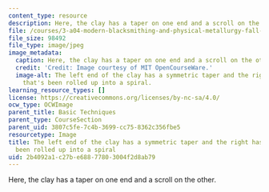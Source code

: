 ```yaml
---
content_type: resource
description: Here, the clay has a taper on one end and a scroll on the other.
file: /courses/3-a04-modern-blacksmithing-and-physical-metallurgy-fall-2008/2b4092a1c27be68877803004f2d8ab79_028.jpg
file_size: 98492
file_type: image/jpeg
image_metadata:
  caption: Here, the clay has a taper on one end and a scroll on the other.
  credit: 'Credit: Image courtesy of MIT OpenCourseWare.'
  image-alt: The left end of the clay has a symmetric taper and the right has a taper
    that's been rolled up into a spiral.
learning_resource_types: []
license: https://creativecommons.org/licenses/by-nc-sa/4.0/
ocw_type: OCWImage
parent_title: Basic Techniques
parent_type: CourseSection
parent_uid: 3807c5fe-7c4b-3699-cc75-8362c356fbe5
resourcetype: Image
title: The left end of the clay has a symmetric taper and the right has a taper that's
  been rolled up into a spiral
uid: 2b4092a1-c27b-e688-7780-3004f2d8ab79
---
```

Here, the clay has a taper on one end and a scroll on the other.